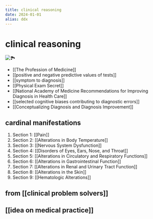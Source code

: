 ```yaml
---
title: clinical reasoning
date: 2024-01-01
alias: ddx
---
```


# clinical reasoning

![🏞️](https://i.imgur.com/XNCGa6P.png)

- [[The Profession of Medicine]]
- [[positive and negative predictive values of tests]]
- [[symptom to diagnosis]]
- [[Physical Exam Secret]]
- [[National Academy of Medicine Recommendations for Improving Diagnosis in Health Care]]
- [[selected cognitive biases contributing to diagnostic errors]]
- [[Conceptualizing Diagnosis and Diagnosis Improvement]]

## cardinal manifestations

1. Section 1: [[Pain]]
2. Section 2: [[Alterations in Body Temperature]]
3. Section 3: [[Nervous System Dysfunction]]
4. Section 4: [[Disorders of Eyes, Ears, Nose, and Throat]]
5. Section 5: [[Alterations in Circulatory and Respiratory Functions]]
6. Section 6: [[Alterations in Gastrointestinal Function]]
7. Section 7: [[Alterations in Renal and Urinary Tract Function]]
8. Section 8: [[Alterations in the Skin]]
9. Section 9: [[Hematologic Alterations]]

## from [[clinical problem solvers]]

## [[idea on medical practice]]
